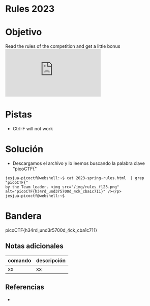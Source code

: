 # Rules 2023

# Objetivo
Read the rules of the competition and get a little bonus![Rules](https://picoctf.org/competitions/2023-spring-rules.html)

# Pistas
- Ctrl-F will not work

# Solución
- Descargamos el archivo y lo leemos buscando la palabra clave "picoCTF{"
```
jesjua-picoctf@webshell:~$ cat 2023-spring-rules.html  | grep "picoCTF{"
by the Team leader. <img src="/img/rules_fl23.png" alt="picoCTF{h34rd_und3r5700d_4ck_cba1c711}" /></p>
jesjua-picoctf@webshell:~$
```

# Bandera
picoCTF{h34rd_und3r5700d_4ck_cba1c711}

## Notas adicionales
| comando | descripción |
| ------ | ------ |
| xx | xx |

## Referencias
- []()